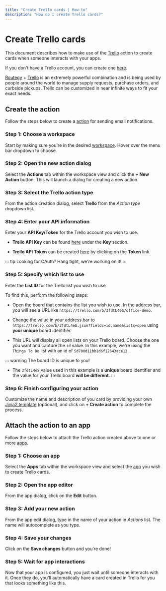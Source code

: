```yaml
---
title: "Create Trello cards | How-to"
description: "How do I create Trello cards?"
---
```


# Create Trello cards

This document describes how to make use of the [Trello](/reference/action-types/trello/) action to create cards when someone interacts with your apps.

If you don't have a Trello account, you can create one [here](https://trello.com/signup).

[Routegy](https://routegy.com) + [Trello](https://trello.com) is an extremely powerful combination and is being used by people around the world to manage supply requests, purchase orders, and curbside pickups. Trello can be customized in near infinite ways to fit your exact needs.

## Create the action

Follow the steps below to create a [action](/reference/actions/) for sending email notifications.

### Step 1: Choose a workspace

Start by making sure you're in the desired [workspace](/reference/workspaces/). Hover over the menu bar dropdown to choose.

<CaptionedImage
  src="/images/navigation/choose-workspace-dropdown.png"
  alt="An expanded dropdown containing a list of available workspaces in the Routegy admin app"
  width="90%"
/>

### Step 2: Open the new action dialog

Select the **Actions** tab within the workspace view and click the **+ New Action** button. This will launch a dialog for creating a new action.

<CaptionedImage
  src="/images/how-tos/create-new-action.png"
  alt="Highlighting the actions tab and 'New action' button within the Routegy admin app"
  width="90%"
/>

### Step 3: Select the Trello action type

From the action creation dialog, select **Trello** from the _Action type_ dropdown list.

<CaptionedImage
  src="/images/modals/office-create-action-trello.png"
  alt="An expanded dropdown containing a list of available action types with 'Trello' highlighted in the Routegy admin app"
  width="70%"
/>

### Step 4: Enter your API information

Enter your **API Key/Token** for the Trello account you wish to use.

* **Trello API Key** can be found [here](https://trello.com/app-key) under the **Key** section.

* **Trello API Token** can be created [here](https://trello.com/app-key) by clicking on the **Token** link.

::: tip Looking for OAuth?
Hang tight, we're working on it!
:::

<CaptionedImage
  src="/images/modals/office-create-action-trello-api-key.png"
  alt="The Trello API key and API token fields in the 'New action' dialog in the Routegy admin app"
  width="70%"
/>

### Step 5: Specify which list to use

Enter the **List ID** for the Trello list you wish to use.

To find this, perform the following steps:

* Open the board that contains the list you wish to use. In the address bar, you will see a URL like `https://trello.com/b/3fdtL4eS/office-demo`.
  
* Change the value in your address bar to `https://trello.com/b/3fdtL4eS.json?fields=id,name&lists=open` using **your unique** board identifier. 
* This URL will display all open lists on your Trello board. Choose the one you want and capture the `id` value. In this example, we're using the `Things To Do` list with an id of `5d700d11bb1d6f12643ace12`.

<CaptionedImage
  src="/images/external/trello-list-id.png"
  alt="Finding a Trello list ID in Trello's JSON output"
  width="100%"
/>

::: warning The board ID is unique to you!
* The `3fdtL4eS` value used in this example is a **unique** board identifier and the value for your Trello board **will be different**.
:::

<CaptionedImage
  src="/images/modals/office-create-action-trello-list-id.png"
  alt="The Trello list ID field in the 'New action' dialog in the Routegy admin app"
  width="70%"
/>

### Step 6: Finish configuring your action

Customize the name and description of you card by providing your own [Jinja2 template](https://jinja.palletsprojects.com/en/3.0.x/) (optional), and click on **+ Create action** to complete the process.

<CaptionedImage
  src="/images/modals/office-create-action-trello-filled.png"
  alt="The completed 'New action' dialog and highlighting the 'Create action' button in the Routegy admin app"
  width="70%"
/>

## Attach the action to an app

Follow the steps below to attach the Trello action created above to one or more [apps](/reference/apps/).

### Step 1: Choose an app

Select the **Apps** tab within the workspace view and select the [app](/reference/apps/) you wish to create Trello cards.

<CaptionedImage
  src="/images/how-tos/edit-app.png"
  alt="Highlighting the Apps tab and selection of a 'Coffee machine' app within the Routegy admin app"
  width="90%"
/>

### Step 2: Open the app editor

From the app dialog, click on the **Edit** button.

<CaptionedImage
  src="/images/modals/personal-office-coffee-machine-edit-app.png"
  alt="A 'Coffee machine' app in the app editor with the Edit button highlighted in the Routegy admin app"
  width="70%"
/>

### Step 3: Add your new action

From the app edit dialog, type in the name of your action in _Actions_ list. The name will autocomplete as you type.

<CaptionedImage
  src="/images/modals/personal-office-coffee-machine-edit-app-actions-trello.png"
  alt="The Trello action being added to a 'Coffee machine' app using the app editor in the Routegy admin app"
  width="70%"
/>

### Step 4: Save your changes

Click on the **Save changes** button and you're done!

<CaptionedImage
  src="/images/modals/personal-office-coffee-machine-edit-app-actions-trello-save.png"
  alt="Highlighting the 'Save changes' button in the app editor in the Routegy admin app"
  width="70%"
/>

### Step 5: Wait for app interactions

Now that your app is configured, you just wait until someone interacts with it. Once they do, you'll automatically have a card created in Trello for you that looks something like this.

<CaptionedImage
  src="/images/actions/personal-office-coffee-machine-trello.png"
  alt="The Trello interface showing a card created in a list by an interaction with a Routegy app named 'Coffee machine' using the Trello action defined earlier in this tutorial"
  width="90%"
/>
